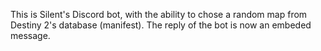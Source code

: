 This is Silent's Discord bot, with the ability to chose a random map from Destiny 2's database (manifest).
The reply of the bot is now an embeded message.
